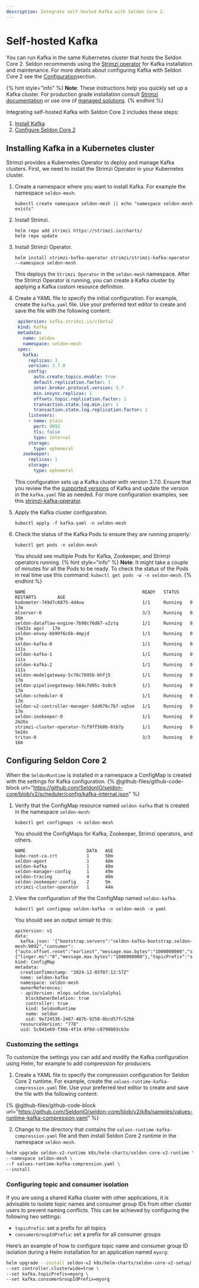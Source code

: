 ```yaml
---
description: Integrate self-hosted Kafka with Seldon Core 2.
---
```

# Self-hosted Kafka

You can run Kafka in the same Kubernetes cluster that hosts the Seldon Core 2. Seldon recommends using the [Strimzi operator](https://strimzi.io/docs/operators/latest/deploying) for Kafka installation and maintenance. For more details about configuring Kafka with Seldon Core 2 see the [Configuration](../../getting-started/configuration.md)section.

{% hint style="info" %}
**Note**: These instructions help you quickly set up a Kafka cluster. For production grade installation consult [Strimzi documentation](https://strimzi.io/documentation/) or use one of [managed solutions](../production-environment/kafka/README.md). 
{% endhint %}

Integrating self-hosted Kafka with Seldon Core 2 includes these steps:

1. [Install Kafka](self-hosted-kafka.md#installing-kafka-in-a-kubernetes-cluster)
2. [Configure Seldon Core 2](self-hosted-kafka.md#configuring-seldon-core-2)

## Installing Kafka in a Kubernetes cluster

Strimzi provides a Kubernetes Operator to deploy and manage Kafka clusters. First, we need to install the Strimzi Operator in your Kubernetes cluster.

1.  Create a namespace where you want to install Kafka. For example the namespace `seldon-mesh`:

    ```
    kubectl create namespace seldon-mesh || echo "namespace seldon-mesh exists"
    ```
2.  Install Strimzi.

    ```
    helm repo add strimzi https://strimzi.io/charts/
    helm repo update
    ```
3.  Install Strimzi Operator.

    ```
    helm install strimzi-kafka-operator strimzi/strimzi-kafka-operator --namespace seldon-mesh
    ```

    This deploys the `Strimzi Operator` in the `seldon-mesh` namespace. After the Strimzi Operator is running, you can create a Kafka cluster by applying a Kafka custom resource definition.
4.  Create a YAML file to specify the initial configuration. For example, create the `kafka.yaml` file. Use your preferred text editor to create and save the file with the following content:

    ```yaml
     apiVersion: kafka.strimzi.io/v1beta2
     kind: Kafka
     metadata:
       name: seldon
       namespace: seldon-mesh
     spec:
       kafka:
         replicas: 3
         version: 3.7.0
         config:
           auto.create.topics.enable: true
           default.replication.factor: 1
           inter.broker.protocol.version: 3.7
           min.insync.replicas: 1
           offsets.topic.replication.factor: 1
           transaction.state.log.min.isr: 1
           transaction.state.log.replication.factor: 1
         listeners:
         - name: plain
           port: 9092
           tls: false
           type: internal
         storage:
           type: ephemeral
       zookeeper:
         replicas: 1
         storage:
           type: ephemeral
    ```

    This configuration sets up a Kafka cluster with version 3.7.0. Ensure that you review the the [supported versions](https://strimzi.io/downloads/) of Kafka and update the version in the `kafka.yaml` file as needed. For more configuration examples, see this [strimzi-kafka-operator](https://github.com/strimzi/strimzi-kafka-operator/tree/main/examples/kafka).

5.  Apply the Kafka cluster configuration.

    ```
    kubectl apply -f kafka.yaml -n seldon-mesh
    ```
6.  Check the status of the Kafka Pods to ensure they are running properly:

    ```
    kubectl get pods -n seldon-mesh
    ```

    You should see multiple Pods for Kafka, Zookeeper, and Strimzi operators running.
    {% hint style="info" %}
    **Note**: It might take a couple of minutes for all the Pods to be ready.
    To check the status of the Pods in real time use this command: `kubectl get pods -w -n seldon-mesh`. 
    {% endhint %}


    ```
    NAME                                            READY   STATUS    RESTARTS        AGE
    hodometer-749d7c6875-4d4vw                      1/1     Running   0               17m
    mlserver-0                                      3/3     Running   0               16m
    seldon-dataflow-engine-7b98c76d67-v2ztq         1/1     Running   8 (5m33s ago)   17m
    seldon-envoy-bb99f6c6b-4mpjd                    1/1     Running   0               17m
    seldon-kafka-0                                  1/1     Running   0               111s
    seldon-kafka-1                                  1/1     Running   0               111s
    seldon-kafka-2                                  1/1     Running   0               111s
    seldon-modelgateway-5c76c7695b-bhfj5            1/1     Running   0               17m
    seldon-pipelinegateway-584c7d95c-bs8c9          1/1     Running   0               17m
    seldon-scheduler-0                              1/1     Running   0               17m
    seldon-v2-controller-manager-5dd676c7b7-xq5sm   1/1     Running   0               17m
    seldon-zookeeper-0                              1/1     Running   0               2m26s
    strimzi-cluster-operator-7cf9ff5686-6tb7p       1/1     Running   0               5m10s
    triton-0                                        3/3     Running   0               16m
    ```

## Configuring Seldon Core 2

When the `SeldonRuntime` is installed in a namespace a ConfigMap is created with the
settings for Kafka configuration.
{% @github-files/github-code-block url="https://github.com/SeldonIO/seldon-core/blob/v2/scheduler/config/kafka-internal.json" %} 

1. Verify that the ConfigMap resource named `seldon-kafka` that is created in the namespace `seldon-mesh`:

    ```
    kubectl get configmaps -n seldon-mesh
    ```

    You should the ConfigMaps for Kafka, Zookeeper, Strimzi operators, and others.

    ```
    NAME                       DATA   AGE
    kube-root-ca.crt           1      50m
    seldon-agent               1      48m
    seldon-kafka               1      48m
    seldon-manager-config      1      49m
    seldon-tracing             4      48m
    seldon-zookeeper-config    2      5m
    strimzi-cluster-operator   1      44m
    ```
2. View the configuration of the the ConfigMap named `seldon-kafka`.

    ```
    kubectl get configmap seldon-kafka -n seldon-mesh -o yaml
    ```

    You should see an output simialr to this:

    ```
    apiVersion: v1
    data:
      kafka.json: '{"bootstrap.servers":"seldon-kafka-bootstrap.seldon-mesh:9092","consumer":{"auto.offset.reset":"earliest","message.max.bytes":"1000000000","session.timeout.ms":"6000","topic.metadata.propagation.max.ms":"300000"},"producer":{"linger.ms":"0","message.max.bytes":"1000000000"},"topicPrefix":"seldon"}'
    kind: ConfigMap
    metadata:
      creationTimestamp: "2024-12-05T07:12:57Z"
      name: seldon-kafka
      namespace: seldon-mesh
      ownerReferences:
      - apiVersion: mlops.seldon.io/v1alpha1
        blockOwnerDeletion: true
        controller: true
        kind: SeldonRuntime
        name: seldon
        uid: 9e724536-2487-487b-9250-8bcd57fc52bb
      resourceVersion: "778"
      uid: 5c041e69-f36b-4f14-8f0d-c8790003cb3e
    ``` 

### Customzing the settings

To customize the settings you can add and modify the Kafka configuration using Helm, for example to add compression for producers.


1. Create a YAML file to specify the compression configuration for Seldon Core 2 runtime. For example, create the `values-runtime-kafka-compression.yaml` file. Use your preferred text editor to create and save the file with the following content:

{% @github-files/github-code-block url="https://github.com/SeldonIO/seldon-core/blob/v2/k8s/samples/values-runtime-kafka-compression.yaml" %}

2. Change to the directory that contains the `values-runtime-kafka-compression.yaml` file and then install Seldon Core 2 runtime in the namespace `seldon-mesh`.

  ```bash
  helm upgrade seldon-v2-runtime k8s/helm-charts/seldon-core-v2-runtime \
  --namespace seldon-mesh \
  --f values-runtime-kafka-compression.yaml \
  --install
  ```
### Configuring topic and consumer isolation

If you are using a shared Kafka cluster with other applications, it is advisable to isolate topic names and consumer group IDs from other cluster users to prevent naming conflicts. This can be achieved by configuring the following two settings:

* `topicPrefix`: set a prefix for all topics
* `consumerGroupIdPrefix`: set a prefix for all consumer groups

Here’s an example of how to configure topic name and consumer group ID isolation during a Helm installation for an application named `myorg`:

```bash
helm upgrade --install seldon-v2 k8s/helm-charts/seldon-core-v2-setup/ -n seldon-mesh \
--set controller.clusterwide=true \
--set kafka.topicPrefix=myorg \
--set kafka.consumerGroupIdPrefix=myorg
```


